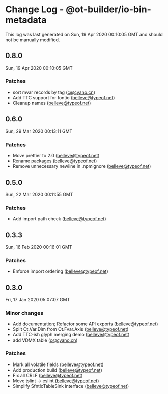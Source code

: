 # Change Log - @ot-builder/io-bin-metadata

This log was last generated on Sun, 19 Apr 2020 00:10:05 GMT and should not be manually modified.

<!-- Start content -->

## 0.8.0

Sun, 19 Apr 2020 00:10:05 GMT

### Patches

- sort mvar records by tag (c@cyano.cn)
- Add TTC support for fontio (belleve@typeof.net)
- Cleanup names (belleve@typeof.net)

## 0.6.0
Sun, 29 Mar 2020 00:13:11 GMT

### Patches

- Move prettier to 2.0 (belleve@typeof.net)
- Rename packages (belleve@typeof.net)
- Remove unnecessary newline in .npmignore (belleve@typeof.net)
## 0.5.0
Sun, 22 Mar 2020 00:11:55 GMT

### Patches

- Add import path check (belleve@typeof.net)
## 0.3.3
Sun, 16 Feb 2020 00:16:01 GMT

### Patches

- Enforce import ordering (belleve@typeof.net)
## 0.3.0
Fri, 17 Jan 2020 05:07:07 GMT

### Minor changes

- Add documentation; Refactor some API exports (belleve@typeof.net)
- Split Ot.Var.Dim from Ot.Fvar.Axis (belleve@typeof.net)
- Add TTC-ish glyph merging demo (belleve@typeof.net)
- add VDMX table (c@cyano.cn)
### Patches

- Mark all volatile fields (belleve@typeof.net)
- Add production build (belleve@typeof.net)
- Fix all CRLF (belleve@typeof.net)
- Move tslint -> eslint (belleve@typeof.net)
- Simplify SfntIoTableSink interface (belleve@typeof.net)
